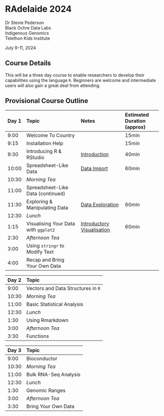 RAdelaide 2024
================
Dr Stevie Pederson  
Black Ochre Data Labs  
Indigenous Genomics  
Telethon Kids Institute

July 9-11, 2024

## Course Details

This will be a three day course to enable researchers to develop their
capabilities using the language `R`. Beginners are welcome and
intermediate users will also gain a great deal from attending.

## Provisional Course Outline

| Day 1 | Topic                                | Notes                                        | Estimated Duration <br>(approx) |
|:------|:-------------------------------------|:---------------------------------------------|:--------------------------------|
| 9:00  | Welcome To Country                   |                                              | 15min                           |
| 9:15  | Installation Help                    |                                              | 15min                           |
| 9:30  | Introducing R & RStudio              | [Introduction](intro.html)                   | 40min                           |
| 10:00 | Spreadsheet-Like Data                | [Data Import](import.html)                   | 60min                           |
| 10:30 | *Morning Tea*                        |                                              |                                 |
| 11:00 | Spreadsheet-Like Data (continued)    |                                              |                                 |
| 11:30 | Exploring & Manipulating Data        | [Data Exploration](exploring.html)           | 60min                           |
| 12:30 | *Lunch*                              |                                              |                                 |
| 1:15  | Visualising Your Data with `ggplot2` | [Introductory Visualisation](intro_vis.html) | 60min                           |
| 2:30  | *Afternoon Tea*                      |                                              |                                 |
| 3:00  | Using `stringr` to Modify Text       |                                              |                                 |
| 4:00  | Recap and Bring Your Own Data        |                                              |                                 |

| Day 2 | Topic                              |
|:------|:-----------------------------------|
| 9:00  | Vectors and Data Structures in `R` |
| 10:30 | *Morning Tea*                      |
| 11:00 | Basic Statistical Analysis         |
| 12:30 | *Lunch*                            |
| 1:30  | Using Rmarkdown                    |
| 3:00  | *Afternoon Tea*                    |
| 3:30  | Functions                          |

| Day 3 | Topic                 |
|:------|:----------------------|
| 9:00  | Bioconductor          |
| 10:30 | *Morning Tea*         |
| 11:00 | Bulk RNA-Seq Analysis |
| 12:30 | *Lunch*               |
| 1:30  | Genomic Ranges        |
| 3:00  | *Afternoon Tea*       |
| 3:30  | Bring Your Own Data   |
